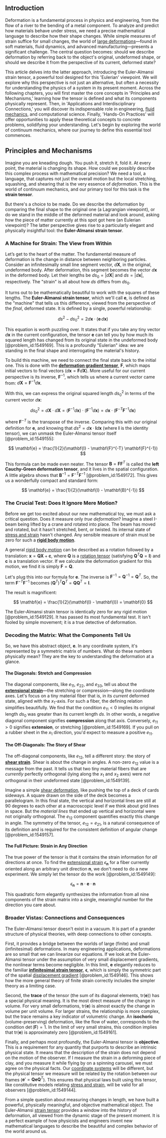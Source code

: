 ## Introduction
Deformation is a fundamental process in physics and engineering, from the flow of a river to the bending of a metal component. To analyze and predict how materials behave under stress, we need a precise mathematical language to describe how their shape changes. While simple measures of strain suffice for small changes, the world of [large deformations](@article_id:166749)—found in soft materials, fluid dynamics, and advanced manufacturing—presents a significant challenge. The central question becomes: should we describe deformation by referring back to the object's original, undeformed shape, or should we describe it from the perspective of its current, deformed state?

This article delves into the latter approach, introducing the Euler-Almansi strain tensor, a powerful tool designed for this 'Eulerian' viewpoint. We will explore why this perspective is not just an alternative, but often a necessity for understanding the physics of a system in its present moment. Across the following chapters, you will first master the core concepts in 'Principles and Mechanisms,' learning how the tensor is defined and what its components physically represent. Then, in 'Applications and Interdisciplinary Connections,' you will discover its indispensable role in engineering, [fluid mechanics](@article_id:152004), and computational science. Finally, 'Hands-On Practices' will offer opportunities to apply these theoretical concepts to concrete problems, solidifying your understanding. Let's begin by exploring the world of continuum mechanics, where our journey to define this essential tool commences.

## Principles and Mechanisms

Imagine you are kneading dough. You push it, stretch it, fold it. At every point, the material is changing its shape. How could we possibly describe this complex process with mathematical precision? We need a tool, a language, that captures not just the overall motion but the local stretching, squashing, and shearing that is the very essence of *deformation*. This is the world of continuum mechanics, and our primary tool for this task is the **strain tensor**.

But there's a choice to be made. Do we describe the deformation by comparing the final shape to the original one (a Lagrangian viewpoint), or do we stand in the middle of the deformed material and look around, asking how the piece of matter currently at this spot got here (an Eulerian viewpoint)? The latter perspective gives rise to a particularly elegant and physically insightful tool: the **Euler-Almansi strain tensor**.

### A Machine for Strain: The View from Within

Let’s get to the heart of the matter. The fundamental measure of deformation is the change in distance between neighboring particles. Consider an infinitesimally small line segment vector, $d\mathbf{X}$, in the original, undeformed body. After deformation, this segment becomes the vector $d\mathbf{x}$ in the deformed body. Let their lengths be $ds_0 = |d\mathbf{X}|$ and $ds = |d\mathbf{x}|$, respectively. The "strain" is all about how $ds$ differs from $ds_0$.

It turns out to be mathematically beautiful to work with the squares of these lengths. The **Euler-Almansi strain tensor**, which we'll call $\mathbf{e}$, is defined as the "machine" that tells us this difference, viewed from the perspective of the *final*, deformed state. It is defined by a single, powerful relationship:

$$ ds^2 - ds_0^2 = 2 d\mathbf{x} \cdot (\mathbf{e} \, d\mathbf{x}) $$

This equation is worth puzzling over. It states that if you take any tiny vector $d\mathbf{x}$ in the current configuration, the tensor $\mathbf{e}$ can tell you by how much its squared length has changed from its original state in the undeformed body [@problem_id:1549169]. This is a profoundly "Eulerian" idea: we are standing in the final shape and interrogating the material's history.

To build this machine, we need to connect the final state back to the initial one. This is done with the **[deformation gradient tensor](@article_id:149876)**, $\mathbf{F}$, which maps initial vectors to final vectors ($d\mathbf{x} = \mathbf{F} d\mathbf{X}$). More useful for our current perspective is its inverse, $\mathbf{F}^{-1}$, which tells us where a current vector came from: $d\mathbf{X} = \mathbf{F}^{-1} d\mathbf{x}$.

With this, we can express the original squared length $ds_0^2$ in terms of the current vector $d\mathbf{x}$:

$$ ds_0^2 = d\mathbf{X} \cdot d\mathbf{X} = (\mathbf{F}^{-1} d\mathbf{x}) \cdot (\mathbf{F}^{-1} d\mathbf{x}) = d\mathbf{x} \cdot (\mathbf{F}^{-T} \mathbf{F}^{-1} d\mathbf{x}) $$

where $\mathbf{F}^{-T}$ is the transpose of the inverse. Comparing this with our original definition for $\mathbf{e}$, and knowing that $ds^2 = d\mathbf{x} \cdot \mathbf{I} d\mathbf{x}$ (where $\mathbf{I}$ is the identity tensor), we can unmask the Euler-Almansi tensor itself [@problem_id:1549155]:

$$ \mathbf{e} = \frac{1}{2}(\mathbf{I} - \mathbf{F}^{-T} \mathbf{F}^{-1}) $$

This formula can be made even neater. The tensor $\mathbf{B} = \mathbf{F}\mathbf{F}^T$ is called the **left Cauchy-Green deformation tensor**, and it lives in the spatial configuration. A little algebra shows that $\mathbf{B}^{-1} = \mathbf{F}^{-T} \mathbf{F}^{-1}$ [@problem_id:1549172]. This gives us a wonderfully compact and standard form:

$$ \mathbf{e} = \frac{1}{2}(\mathbf{I} - \mathbf{B}^{-1}) $$

### The Crucial Test: Does It Ignore Mere Motion?

Before we get too excited about our new mathematical toy, we must ask a critical question. Does it measure only *true deformation*? Imagine a steel I-beam being lifted by a crane and rotated into place. The beam has moved and rotated, but it hasn't stretched, bent, or twisted. Its internal state of [stress and strain](@article_id:136880) hasn't changed. Any sensible measure of strain must be zero for such a **[rigid body motion](@article_id:144197)**.

A general [rigid body motion](@article_id:144197) can be described as a rotation followed by a translation: $\mathbf{x} = \mathbf{Q}\mathbf{X} + \mathbf{c}$, where $\mathbf{Q}$ is a [rotation tensor](@article_id:191496) (satisfying $\mathbf{Q}^T\mathbf{Q} = \mathbf{I}$) and $\mathbf{c}$ is a translation vector. If we calculate the deformation gradient for this motion, we find it is simply $\mathbf{F} = \mathbf{Q}$.

Let's plug this into our formula for $\mathbf{e}$. The inverse is $\mathbf{F}^{-1} = \mathbf{Q}^{-1} = \mathbf{Q}^T$. So, the term $\mathbf{F}^{-T}\mathbf{F}^{-1}$ becomes $(\mathbf{Q}^T)^T\mathbf{Q}^T = \mathbf{Q}\mathbf{Q}^T = \mathbf{I}$.

The result is magnificent:

$$ \mathbf{e} = \frac{1}{2}(\mathbf{I} - \mathbf{I}) = \mathbf{0} $$

The Euler-Almansi strain tensor is identically zero for any rigid motion [@problem_id:1549129]. It has passed its most fundamental test. It isn't fooled by simple movement; it is a true detective of deformation.

### Decoding the Matrix: What the Components Tell Us

So, we have this abstract object, $\mathbf{e}$. In any coordinate system, it's represented by a symmetric matrix of numbers. What do these numbers physically mean? They are the key to understanding the deformation at a glance.

#### The Diagonals: Stretch and Compression

The diagonal components, like $e_{11}$, $e_{22}$, and $e_{33}$, tell us about the **[extensional strain](@article_id:183323)**—the stretching or compression—along the coordinate axes. Let's focus on a tiny material fiber that is, in its *current* deformed state, aligned with the $x_1$-axis. For such a fiber, the defining relation simplifies beautifully. We find that the condition $e_{11} \lt 0$ implies its original length $ds_0$ was greater than its current length $ds$. In other words, a negative diagonal component signifies **compression** along that axis. Conversely, $e_{11} \gt 0$ signifies **extension**, or stretching [@problem_id:1549169]. If you pull on a rubber sheet in the $x_1$ direction, you'd expect to measure a positive $e_{11}$.

#### The Off-Diagonals: The Story of Shear

The off-diagonal components, like $e_{12}$, tell a different story: the story of **[shear strain](@article_id:174747)**. Shear is about the change in angles. A non-zero $e_{12}$ value is a message from the past. It tells us that two tiny material fibers that are *currently* perfectly orthogonal (lying along the $x_1$ and $x_2$ axes) were *not* orthogonal in their undeformed state [@problem_id:1549139].

Imagine a simple [shear deformation](@article_id:170426), like pushing the top of a deck of cards sideways. A square drawn on the side of the deck becomes a parallelogram. In this final state, the vertical and horizontal lines are still at 90 degrees to each other at a macroscopic level if we think about grid lines in space. But the *material lines* that ended up vertical and horizontal were not originally orthogonal. The $e_{12}$ component quantifies exactly this change in angle. The symmetry of the tensor, $e_{12} = e_{21}$, is a natural consequence of its definition and is required for the consistent definition of angular change [@problem_id:1549157].

#### The Full Picture: Strain in Any Direction

The true power of the tensor is that it contains the strain information for *all* directions at once. To find the [extensional strain](@article_id:183323) $\epsilon_{\mathbf{n}}$ for a fiber currently oriented along an arbitrary unit direction $\mathbf{n}$, we don't need to do a new experiment. We simply let the tensor do the work [@problem_id:1549149]:

$$ \epsilon_{\mathbf{n}} = \mathbf{n} \cdot \mathbf{e} \cdot \mathbf{n} $$

This quadratic form elegantly synthesizes the information from all nine components of the strain matrix into a single, meaningful number for the direction you care about.

### Broader Vistas: Connections and Consequences

The Euler-Almansi tensor doesn't exist in a vacuum. It is part of a grander structure of physical theories, with deep connections to other concepts.

First, it provides a bridge between the worlds of large (finite) and small (infinitesimal) deformations. In many engineering applications, deformations are so small that we can linearize our equations. If we look at the Euler-Almansi tensor under the assumption of very small displacement gradients, the nonlinear terms become negligible. In this limit, $\mathbf{e}$ elegantly reduces to the familiar **[infinitesimal strain tensor](@article_id:166717)**, $\boldsymbol{\epsilon}$, which is simply the symmetric part of the spatial [displacement gradient](@article_id:164858) [@problem_id:1549146]. This shows how the more general theory of finite strain correctly includes the simpler theory as a limiting case.

Second, the **trace** of the tensor (the sum of its diagonal elements, $\text{tr}(\mathbf{e})$) has a special physical meaning. It is the most direct measure of the change in volume. For very small deformations, $\text{tr}(\mathbf{e})$ is almost exactly the change in volume per unit volume. For larger strains, the relationship is more complex, but the trace remains a key indicator of volumetric change. An **isochoric** (volume-preserving) deformation, like the flow of water, corresponds to the condition $\det(\mathbf{F}) = 1$. In the limit of very small strains, this condition implies that $\text{tr}(\mathbf{e})$ is approximately zero [@problem_id:1549161].

Finally, and perhaps most profoundly, the Euler-Almansi tensor is **objective**. This is a requirement for any quantity that purports to describe an intrinsic physical state. It means that the description of the strain does not depend on the motion of the observer. If I measure the strain in a deforming piece of clay, and you measure it while flying by on a spinning carousel, we must agree on the physical facts. Our [coordinate systems](@article_id:148772) will be different, but the physical tensor we measure will be related by the rotation between our frames ($\mathbf{e}' = \mathbf{Q}\mathbf{e}\mathbf{Q}^T$). This ensures that physical laws built using this tensor, like constitutive models relating [stress and strain](@article_id:136880), will be valid for all observers [@problem_id:1549144].

From a simple question about measuring changes in length, we have built a powerful, physically meaningful, and objective mathematical object. The Euler-Almansi [strain tensor](@article_id:192838) provides a window into the history of deformation, all viewed from the dynamic stage of the present moment. It is a perfect example of how physicists and engineers invent new mathematical languages to describe the beautiful and complex behavior of the world around us.